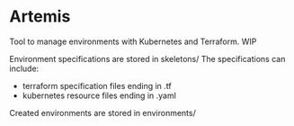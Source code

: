 # Artemis
Tool to manage environments with Kubernetes and Terraform. WIP

Environment specifications are stored in skeletons/
The specifications can include:
- terraform specification files ending in .tf
- kubernetes resource files ending in .yaml

Created environments are stored in environments/